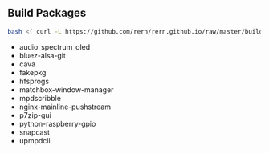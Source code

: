 Build Packages
---

```sh
bash <( curl -L https://github.com/rern/rern.github.io/raw/master/buildpackage.sh )
```
- audio_spectrum_oled
- bluez-alsa-git
- cava
- fakepkg
- hfsprogs
- matchbox-window-manager
- mpdscribble
- nginx-mainline-pushstream
- p7zip-gui
- python-raspberry-gpio
- snapcast
- upmpdcli
